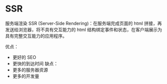 # SSR

服务端渲染 SSR (Server-Side Rendering)：在服务端完成页面的 html 拼接，再发送给浏览器，将不具有交互能力的 html 结构绑定事件和状态，在客户端展示为具有完整交互能力的应用程序。

优点：
- 更好的 SEO
- 更快的到达时间
缺点：
- 更多的服务器资源
- 更多的开发量
